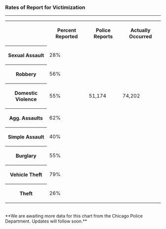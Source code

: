 
### Rates of Report for Victimization

<hr>
<table class="victim-table">
     <tr>
        <td>
        </td>
        <th>
            <p>Percent Reported</p>
        </th>
        <th>
            <p>Police Reports</p>
        </th>
        <th>
            <p>Actually Occurred</p>
        </th>    
    </tr>
    <tr>
        <th>
            <p>Sexual Assault</p>
        </th>
        <td>
            <p>28%</p>
        </td>
        <td>
    </tr>
    <tr>
        <th>
            <p>Robbery</p>
        </th>
        <td>
            <p>56%</p>
        </td>
    </tr>
    <tr>
        <th>
            <p>Domestic Violence</p>
        </th>
        <td>
            <p>55%</p>
        </td>
        <td>
            <p>51,174</p>
        </td>
        <td>
            <p>74,202</p>
        </td>
    </tr>
    <tr>
        <th>
            <p>Agg. Assaults</p>
        </th>
        <td>
            <p>62%</p>
        </td>
    </tr>
    <tr>
        <th>
            <p>Simple Assault</p>
        </th>
        <td>
            <p>40%</p>
        </td>
    </tr>
    <tr>
        <th>
            <p>Burglary</p>
        </th>
        <td>
            <p>55%</p>
        </td>
    </tr>
    <tr>
        <th>
            <p>Vehicle Theft</p>
        </th>
        <td>
            <p>79%</p>
        </td>
    </tr>
    <tr>
        <th>
            <p>Theft</p>
        </th>
        <td>
            <p>26%</p>
        </td>
    </tr>
</table>
<br>
**We are awaiting more data for this chart from the Chicago Police Department. Updates will follow soon.**
